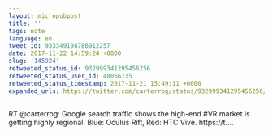 ```yaml
---
layout: micropubpost
title: ''
tags: note
language: en
tweet_id: 933349198786912257
date: 2017-11-22 14:59:24 +0000
slug: '145924'
retweeted_status_id: 932999341295456256
retweeted_status_user_id: 48066735
retweeted_status_timestamp: 2017-11-21 15:49:11 +0000
expanded_urls: https://twitter.com/carterrog/status/932999341295456256/photo/1
---
```

RT @carterrog: Google search traffic shows the high-end #VR market is getting highly regional. Blue: Oculus Rift, Red: HTC Vive. https://t.…
